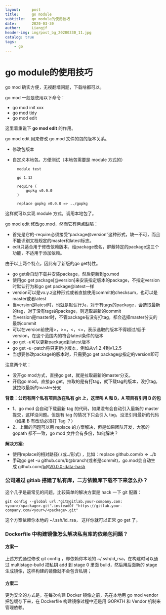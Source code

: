 ```yaml
---
layout:     post                  
title:      go module
subtitle:   go module的使用技巧
date:       2020-03-30
author:     Liangjf
header-img: img/post_bg_20200330_11.jpg
catalog: true                      
tags:                       
    - go
---
```


# go module的使用技巧

go mod 确实方便，无视翻墙问题，下载啥都可以。

go mod 一般是使用以下命令：

- go mod init xxx
- go mod tidy
- go mod edit

这里着重说下 **go mod edit** 的作用。

go mod edit 用来修改 go.mod 文件的包的版本关系。

- 修改包版本
- 自定义本地包。方便测试（本地包需要是 module 方式的）

        module test

        go 1.12

        require (
            gopkg v0.0.0
        )

        replace gopkg v0.0.0 => ../gopkg

这样就可以实现 module 方式，调用本地包了。

go mod edit 修改go.mod，然而它有两点缺陷：

- 首先是它的-require必须接受“package@version”这种形式，缺一不可，而且不能识别文档规定的master和latest标志。
- edit只适合用于修改依赖版本，给package改名，屏蔽特定的package这三个功能，不适用于添加依赖。

由于以上两个特点，因此有了新版的go get特性。

- go get会自动下载并安装package，然后更新到go.mod
- 使用go get package[@version]来安装指定版本的package，不指定version时默认行为和go get package@latest一样
- version可以是vx.y.z这种形式或者直接使用commit的checksum，也可以是master或者latest
- 当version是latest时，也就是默认行为，对于有tags的package，会选取最新的tag，对于没有tags的package，则选取最新的commit
- 当version是master时，不管package有没有打tag，都会选择master分支的最新commit
- 可以在version前使用>，>=，<，<=，表示选取的版本不得超过/低于version，在这个范围内的符合latest条件的版本
- go get -u可以更新package到latest版本
- go get -u=patch将只更新小版本，例如从v1.2.4到v1.2.5
- 当想要修改package的版本时，只需要go get package@指定的version即可

注意两个坑：

- 没开go mod方式，直接go get，就是拉取最新的master分支。
- 开启go mod，直接go get，拉取的是有打tag，就下载tag的版本，没打tag，就拉取最新的master分支


**背景：公司有两个私有项目放在私有 git 上，这里叫 A 和 B，A 项目有引用 B 的包**

- 1、go mod 会自动下载最新 tag 的代码，如果没有会自动引入最新的 master 提交，这样没问题。但是有 tag 的情况下只会引入 tag，没法引用最新的代码（如果 B 有改动必须打 Tag ？）
- 2、上面的问题可以用 replace 的方案解决，但是如果团队开发，大家的 gopath 都不一致，go mod 文件会有多份，如何解决？

**解决方案:**

- 使用replace的相对路径(./或../形式) ，比如：replace github.com/b => ../b
- 手动go get -u github.com/b@branch(或者是commit)，go.mod会自动生成 github.com/b@V0.0.0-data-hash

### 公司通过 gitlab 搭建了私有库，二方依赖库下载不下来怎么办？
这个几乎是最常见的问题，比较简单的解决方案是 hack 一下 git 配置：

	git config --global url."git@gitlab.your-company.com:<your>/<package>.git".insteadOf "https://gitlab.your-company.com/<your>/<package>.git"

这个方案依赖你本地的 ~/.ssh/id_rsa， 这样你就可以正常 go get 了。

### Dockerfile 中构建镜像怎么解决私有库的依赖包问题？
#### 方案一
上述方式通过修改 git config ，却依赖你本地的  ~/.ssh/id_rsa，在构建时可以通过 multistage-build 把私钥 add 到 stage 0 里面 build，然后用后面新的 stage 生成镜像，这样构建的镜像就不会包含私钥；

#### 方案二
更为安全的方式是，在每次构建 Docker 镜像之前，先在本地用 go mod vendor 把包缓存下来，在 Dockerfile 构建镜像过程中还是用 GOPATH 和 Vendor 机制来管理依赖。
